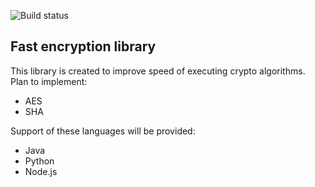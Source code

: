 ![Build status](https://travis-ci.org/gigel773/fast-encryption.svg?branch=master)

## Fast encryption library

This library is created to improve speed of executing crypto algorithms.
Plan to implement:
 - AES
 - SHA

Support of these languages will be provided:
 - Java
 - Python
 - Node.js
